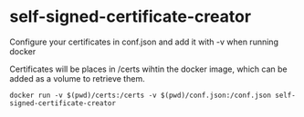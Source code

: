 # self-signed-certificate-creator

Configure your certificates in conf.json and add it with -v when running docker

Certificates will be places in /certs wihtin the docker image, which can be added as a volume to retrieve them.

```
docker run -v $(pwd)/certs:/certs -v $(pwd)/conf.json:/conf.json self-signed-certificate-creator
```
